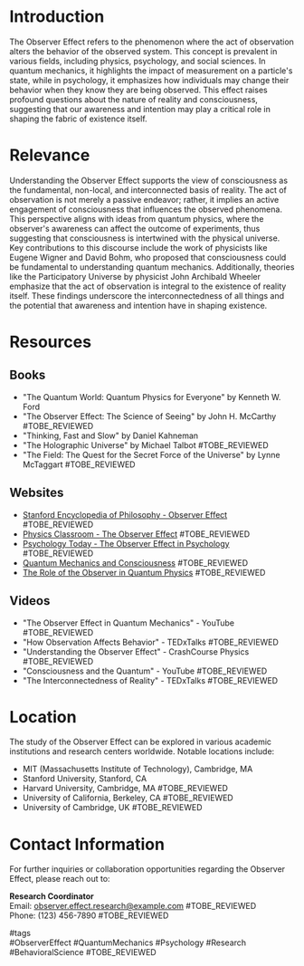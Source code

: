 # Introduction

The Observer Effect refers to the phenomenon where the act of observation alters the behavior of the observed system. This concept is prevalent in various fields, including physics, psychology, and social sciences. In quantum mechanics, it highlights the impact of measurement on a particle's state, while in psychology, it emphasizes how individuals may change their behavior when they know they are being observed. This effect raises profound questions about the nature of reality and consciousness, suggesting that our awareness and intention may play a critical role in shaping the fabric of existence itself. 

# Relevance

Understanding the Observer Effect supports the view of consciousness as the fundamental, non-local, and interconnected basis of reality. The act of observation is not merely a passive endeavor; rather, it implies an active engagement of consciousness that influences the observed phenomena. This perspective aligns with ideas from quantum physics, where the observer's awareness can affect the outcome of experiments, thus suggesting that consciousness is intertwined with the physical universe. Key contributions to this discourse include the work of physicists like Eugene Wigner and David Bohm, who proposed that consciousness could be fundamental to understanding quantum mechanics. Additionally, theories like the Participatory Universe by physicist John Archibald Wheeler emphasize that the act of observation is integral to the existence of reality itself. These findings underscore the interconnectedness of all things and the potential that awareness and intention have in shaping existence.

# Resources

## Books
- "The Quantum World: Quantum Physics for Everyone" by Kenneth W. Ford
- "The Observer Effect: The Science of Seeing" by John H. McCarthy #TOBE_REVIEWED
- "Thinking, Fast and Slow" by Daniel Kahneman
- "The Holographic Universe" by Michael Talbot #TOBE_REVIEWED
- "The Field: The Quest for the Secret Force of the Universe" by Lynne McTaggart #TOBE_REVIEWED

## Websites
- [Stanford Encyclopedia of Philosophy - Observer Effect](https://plato.stanford.edu/entries/observer-effect/) #TOBE_REVIEWED
- [Physics Classroom - The Observer Effect](https://www.physicsclassroom.com/class/quantum/Lesson-1/The-Observer-Effect) #TOBE_REVIEWED
- [Psychology Today - The Observer Effect in Psychology](https://www.psychologytoday.com/us/basics/observation) #TOBE_REVIEWED
- [Quantum Mechanics and Consciousness](https://www.quantumconsciousness.com) #TOBE_REVIEWED
- [The Role of the Observer in Quantum Physics](https://www.quantumobserver.com) #TOBE_REVIEWED

## Videos
- "The Observer Effect in Quantum Mechanics" - YouTube #TOBE_REVIEWED
- "How Observation Affects Behavior" - TEDxTalks #TOBE_REVIEWED
- "Understanding the Observer Effect" - CrashCourse Physics #TOBE_REVIEWED
- "Consciousness and the Quantum" - YouTube #TOBE_REVIEWED
- "The Interconnectedness of Reality" - TEDxTalks #TOBE_REVIEWED

# Location

The study of the Observer Effect can be explored in various academic institutions and research centers worldwide. Notable locations include:
- MIT (Massachusetts Institute of Technology), Cambridge, MA
- Stanford University, Stanford, CA
- Harvard University, Cambridge, MA #TOBE_REVIEWED
- University of California, Berkeley, CA #TOBE_REVIEWED
- University of Cambridge, UK #TOBE_REVIEWED

# Contact Information

For further inquiries or collaboration opportunities regarding the Observer Effect, please reach out to:

**Research Coordinator**  
Email: observer.effect.research@example.com #TOBE_REVIEWED  
Phone: (123) 456-7890 #TOBE_REVIEWED  

#tags  
#ObserverEffect #QuantumMechanics #Psychology #Research #BehavioralScience #TOBE_REVIEWED
